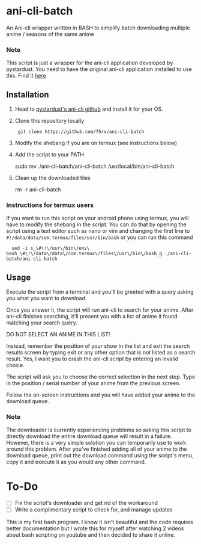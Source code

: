 # ani-cli-batch
An Ani-cli wrapper written in BASH to simplify batch downloading multiple anime / seasons of the same anime

### Note
This script is just a wrapper for the ani-cli application developed by pystardust. You need to have the original ani-cli application installed to use this. Find it [here](https://github.com/pystardust/ani-cli)

## Installation
1. Head to [pystardust's ani-cli github](https://github.com/pystardust/ani-cli) and install it for your OS.
2. Clone this repository locally

        git clone https://github.com/75rx/ani-cli-batch
   
3. Modify the shebang if you are on termux (see instructions below)
4. Add the script to your PATH

    sudo mv ./ani-cli-batch/ani-cli-batch /usr/local/bin/ani-cli-batch
   
6. Clean up the downloaded files

    rm -r ani-cli-batch
   

### Instructions for termux users
If you want to run this script on your android phone using termux, you will have to modify the shebang in the script. You can do that by opening the script using a text editor such as nano or vim and changing the first line to `#!/data/data/com.termux/files/usr/bin/bash`
or you can run this command

      sed -i s_\#\!\/usr\/bin\/env\ bash_\#\!\/data\/data\/com.termux\/files\/usr\/bin\/bash_g ./ani-cli-batch/ani-cli-batch
      
## Usage

Execute the script from a terminal and you'll be greeted with a query asking you what you want to download.

Once you answer it, the script will run ani-cli to search for your anime. After ani-cli finishes searching, it'll present you with a list of anime it found matching your search query.

DO NOT SELECT AN ANIME IN THIS LIST!

Instead, remember the position of your show in the list and exit the search results screen by typing exit or any other option that is not listed as a search result. Yes, I want you to crash the ani-cli script by entering an invalid choice.

The script will ask you to choose the correct selection in the next step. Type in the position / serial number of your anime from the previous screen.

Follow the on-screen instructions and you will have added your anime to the download queue.

### Note

The downloader is currently experiencing problems so asking this script to directly download the entire download queue will result in a failure. However, there is a very simple solution you can temporarily use to work around this problem. After you've finished adding all of your anime to the download queue, print out the download command using the script's menu, copy it and execute it as you would any other command.

# To-Do

- [ ] Fix the script's downloader and get rid of the workaround
- [ ] Write a complimentary script to check for, and manage updates

This is my first bash program. I know it isn't beautiful and the code requires better documentation but I wrote this for myself after watching 2 videos about bash scripting on youtube and then decided to share it online.
